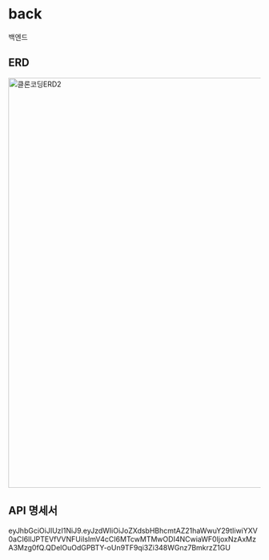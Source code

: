 # back
백엔드

## ERD
<img width="820" alt="클론코딩ERD2" src="https://github.com/insta-clone-hh99/back/assets/147483798/b4e86512-20b7-4439-ae20-10ea46f7d15b">


## API 명세서
eyJhbGciOiJIUzI1NiJ9.eyJzdWIiOiJoZXdsbHBhcmtAZ21haWwuY29tIiwiYXV0aCI6IlJPTEVfVVNFUiIsImV4cCI6MTcwMTMwODI4NCwiaWF0IjoxNzAxMzA3Mzg0fQ.QDelOuOdGPBTY-oUn9TF9qi3Zi348WGnz7BmkrzZ1GU
